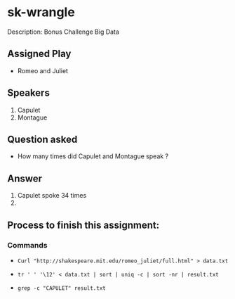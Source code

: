 # sk-wrangle
Description: Bonus Challenge Big Data


## Assigned Play 
- Romeo and Juliet
## Speakers
1. Capulet
1. Montague
## Question asked
- How many times did Capulet and Montague speak ?

## Answer
 
1. Capulet spoke 34 times
1. 
## Process to finish this assignment: 

### Commands

- ```Curl "http://shakespeare.mit.edu/romeo_juliet/full.html" > data.txt```

- ```tr ' ' '\12' < data.txt | sort | uniq -c | sort -nr | result.txt```

- ```grep -c "CAPULET" result.txt```
